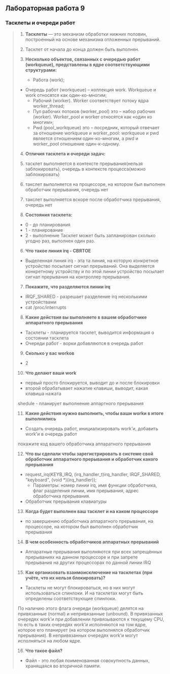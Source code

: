 ## Лабораторная работа 9
### Тасклеты и очереди работ

> 1. **Тасклеты** — это механизм обработки нижних половин, построенный на основе механизма отложенных прерываний.
>
> 2. Тасклет от начала до конца должен быть выполнен.
>
> 3. **Несколько объектов, связанных с очередью работ (workqueue), представлены в ядре соответствующими структурами:**
>     - Работа (work);
> 	- Очередь работ (workqueue) – коллекция work. Workqueue и work относятся как один-ко-многим;
>     - Рабочий (worker). Worker соответствует потоку ядра worker_thread;
>     - Пул рабочих потоков (worker_pool) это – набор рабочих (worker). Worker_pool и worker относятся как «один ко многим»;
>     - Pwd (pool_workqueue) это – посредник, который отвечает за отношение workqueue и worker_pool: workqueue и pwd является отношением один-ко-многим, а pwd и worker_pool отношение один-к-одному.
>
> 4. **Отличия тасклета и очереди задач:**
> 	1. тасклет выполняется в контексте прерывания(нельзя заблокировать), очередь в контексте процесса(можно заблокировать)
> 	2. такслет выполняется на процессоре, на котором был выполнен обработчик прерывания, очередь нет
> 	3. такслет выполняется вскоре после обработчика прерывания, очередь нет
>
> 5. **Состояния тасклета:**
> 	- 0 - до планирования
> 	- 1 - планирование
> 	- 2 - выполнение
> 	Тасклет может быть запланирован сколько угодно раз, выполнен один раз.
>
> 6. **Что такое линия irq - СВЯТОЕ**
> 	- Выделенная линия irq - эта та линия, на которую конкретное устройство посылает сигнал прерываний. Она выделяется конкретному устройству и по этой линии устройство посылает сигнал прерывания на контроллер прерывания.
> 	
> 7. **Покажите, что разделяются линии irq**
> 	- IRQF_SHARED - разрешает разделение irq несколькими устройствами	
> 	- cat /proc/interrupts
> 	
> 8. **Какие действия вы выполняете в вашем обработчике аппаратного прерывания**
> 	- Тасклеты - планируется тасклет, выводится информация о состоянии тасклета
> 	- Очереди работ - ворки добавляются в очередь работ
> 	
> 9. **Сколько у вас workов**
> 	- 2
> 	
> 10. **Что делают ваши work**
> 	- первый просто блокируется, выводит до и после блокировки
> 	- второй обрабатывает нажатие клавиши, выводит, какая клавиша нажата
>
> shedule - планирует выполнение аппартного прерывания
>
> 11. **Какие действия нужно выполнить, чтобы ваши workи в итоге выполнились**
> 	- Создать очередь работ, инициализировать work'и, добавить work'и в очередь работ
> 	
>
> покажите код вашего обработчика аппаратного прерывания
>
> 12. **Что вы сделали чтобы зарегистрировать в системе свой обработчик аппаратного прерывания и обработчик какого прерывания**
> 	- request_irq(KEYB_IRQ, (irq_handler_t)irq_handler, IRQF_SHARED, "keyboard", (void *)(irq_handler));
> 	  - Параметры: номер линии irq, имя функции обработчика, флаг разделения линии, имя прерывания, адрес обработчика прерывания.
> 	- Обработчик прерывания клавиатуры
> 	
> 13. **Когда будет выполнен ваш тасклет и на каком процессоре** 
> 	- по завершению обработчика аппаратного прерывания, на процессоре, на котором был выполнен обработчик прерывания
> 	
> 14. **В чем особенность обработчиков аппаратных прерываний**
> 	- Аппаратные прерывания выполняются при всех запрещённых прерываниях на данном процессоре и при запрете прерывания на других процессорах по данной линии IRQ
> 	
> 15. **Как организовать взаимоисключение на тасклетах (при учёте, что их нельзя блокировать)?**
> 	- Тасклеты не могут блокироваться, но в них могут использоваться спинлоки. И на тасклетах могут быть определены соответствующие спинлоки.
> 	
>
> По наличию этого флага очереди (workqueue) делятся на привязанные (normal) и непривязанные (unbound). В привязанных очередях work’и при добавлении привязываются к текущему CPU, то есть в таких очередях work’и исполняются на том ядре, которое его планирует (на котором выполнялся обработчик прерывания). В непривязанных очередях work’и могут исполняться на любом ядре.
>
> 16. **Что такое файл?**
> 	- Файл - это любая поименованная совокупность данных, хранящаяся во вторичной памяти.